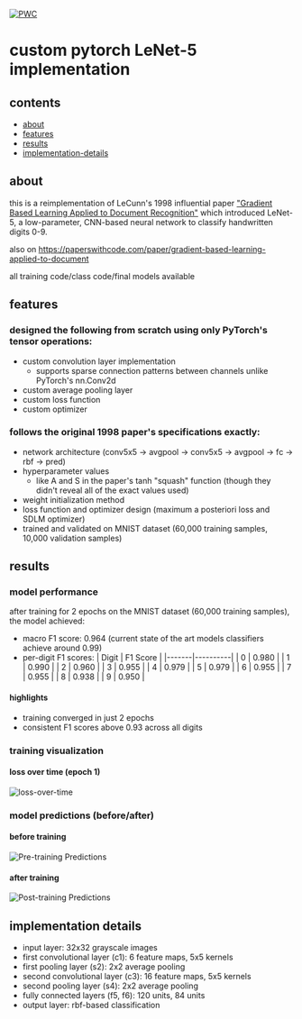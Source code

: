 [![PWC](https://img.shields.io/endpoint.svg?url=https://paperswithcode.com/badge/gradient-based-learning-applied-to-document/handwritten-digit-recognition-on-digits-1)](https://paperswithcode.com/sota/handwritten-digit-recognition-on-digits-1?p=gradient-based-learning-applied-to-document)

# custom pytorch LeNet-5 implementation


## contents
- [about](#about)
- [features](#features)
- [results](#results)
- [implementation-details](#implementation-details)

## about
this is a reimplementation of LeCunn's 1998 influential paper ["Gradient Based Learning Applied to Document Recognition"](http://vision.stanford.edu/cs598_spring07/papers/Lecun98.pdf) which introduced LeNet-5, a low-parameter, CNN-based neural network to classify handwritten digits 0-9.

also on https://paperswithcode.com/paper/gradient-based-learning-applied-to-document

all training code/class code/final models available
## features

### designed the following from scratch using only PyTorch's tensor operations:
- custom convolution layer implementation
  - supports sparse connection patterns between channels unlike PyTorch's nn.Conv2d
- custom average pooling layer
- custom loss function
- custom optimizer

### follows the original 1998 paper's specifications exactly:
- network architecture (conv5x5 -> avgpool -> conv5x5 -> avgpool -> fc -> rbf -> pred)
- hyperparameter values
  - like A and S in the paper's tanh "squash" function (though they didn't reveal all of the exact values used)
- weight initialization method 
- loss function and optimizer design (maximum a posteriori loss and SDLM optimizer)
- trained and validated on MNIST dataset (60,000 training samples, 10,000 validation samples)

## results

### model performance
after training for 2 epochs on the MNIST dataset (60,000 training samples), the model achieved:
- macro F1 score: 0.964 (current state of the art models classifiers achieve around 0.99)
- per-digit F1 scores:
  | Digit | F1 Score |
  |-------|----------|
  | 0     | 0.980    |
  | 1     | 0.990    |
  | 2     | 0.960    |
  | 3     | 0.955    |
  | 4     | 0.979    |
  | 5     | 0.979    |
  | 6     | 0.955    |
  | 7     | 0.955    |
  | 8     | 0.938    |
  | 9     | 0.950    |

#### highlights 
- training converged in just 2 epochs 
- consistent F1 scores above 0.93 across all digits

### training visualization
#### loss over time (epoch 1)
![loss-over-time](https://github.com/user-attachments/assets/c120031b-8aae-4a7b-987b-22330ea578dc)

### model predictions (before/after)
#### before training
![Pre-training Predictions](https://github.com/user-attachments/assets/88bb8314-6cfc-4ae2-89bb-8a9e44505977)

#### after training
![Post-training Predictions](https://github.com/user-attachments/assets/91b42650-4e7f-4e7e-a672-407cdf0683d4)

## implementation details 
- input layer: 32x32 grayscale images 
- first convolutional layer (c1): 6 feature maps, 5x5 kernels
- first pooling layer (s2): 2x2 average pooling
- second convolutional layer (c3): 16 feature maps, 5x5 kernels
- second pooling layer (s4): 2x2 average pooling
- fully connected layers (f5, f6): 120 units, 84 units
- output layer: rbf-based classification

